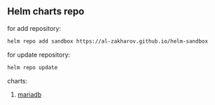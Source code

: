 Helm charts repo
---

for add repository:
```bash
helm repo add sandbox https://al-zakharov.github.io/helm-sandbox 
```
for update repository:
```bash
helm repo update 
```

charts:
1. [mariadb](https://github.com/al-zakharov/helm-sandbox/tree/master/charts/mariadb)